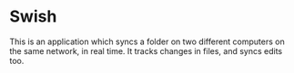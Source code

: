 # Swish
This is an application which syncs a folder on two different computers on the same network, in real time. It tracks changes in files, and syncs edits too.
